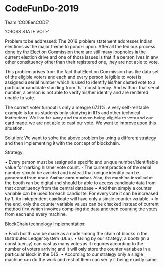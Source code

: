 # CodeFunDo-2019
Team ‘CODEenCODE’

‘CROSS STATE VOTE’

Problem to be addressed: The 2019 problem statement addresses Indian elections as the major theme to ponder upon. After all the tedious process done by the Election Commission there are still many loopholes in the current election drive and one of those issues is that if a person lives in any other constituency other than their registered one, they are not able to vote. 

This problem arises from the fact that Election Commission has the data set of the eligible voters and each and every person (eligible to vote) is assigned a serial number which is used to identify his/her casted vote to a particular candidate standing from that constituency. And without that serial number, a person is not able to verify his/her identity and are rendered unable to vote. 

The current voter turnout is only a meagre 67.11%. 
A very self-relatable example is for us students only studying in IITs and other technical institutions. We live far away and thus even being eligible to vote and our card made, we are not able to cast our vote. We want to improve upon this situation. 

Solution: We want to solve the above problem by using a different strategy and then implementing it with the concept of blockchain. 

 Strategy: 

•	Every person must be assigned a specific and unique number/identifiable value for marking his/her vote count. 
•	The current practice of the serial number should be avoided and instead that unique identity can be generated from one’s Aadhar card number. Also, the machine installed at the booth can be digital and should be able to access candidate data from that constituency from the central database 
•	And then simply a counter variable can be used for each candidate. For every vote it can be increased by 1. An independent candidate will have only a single counter variable. 
•	In the end, only the counter variable values can be checked instead of current method first which involves compiling the data and then counting the votes from each and every machine. 

 BlockChain technology Implementation:
  
•	Each booth can be made as a node among the chain of blocks in the Distributed Ledger System (DLS). 
•	Going by our strategy, a booth (in a constituency) can cast as many votes as it requires according to the number of voters arriving and it will only store the counter variables in a particular block in the DLS. 
•	According to our strategy only a single machine can do the work and rest of them can verify it being exactly same.


